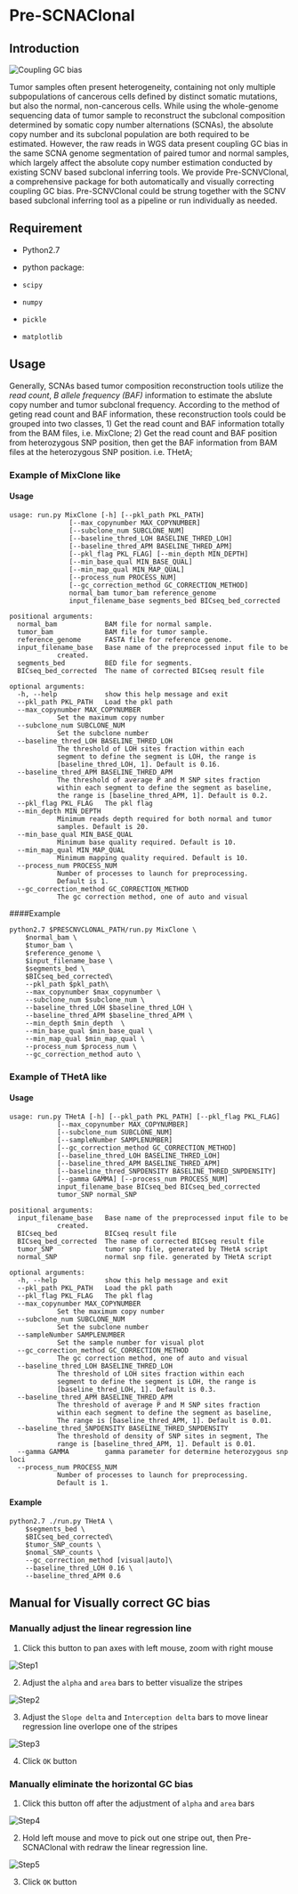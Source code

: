 # Pre-SCNAClonal

## Introduction

![Coupling GC bias](http://ww1.sinaimg.cn/large/61dccbaajw1fbcgaakjnfj20fa0b40v7.jpg "Coupling GC bias")

Tumor samples often present heterogeneity, containing not only multiple subpopulations of cancerous cells defined by distinct somatic mutations, but also the normal, non-cancerous cells.
While using the whole-genome sequencing data of tumor sample to reconstruct the subclonal composition determined by somatic copy number alternations (SCNAs), the absolute copy number and its subclonal population are both required to be estimated.
However, the raw reads in WGS data present coupling GC bias in the same SCNA genome segmentation of paired tumor and normal samples, which largely affect the absolute copy number estimation conducted by existing SCNV based subclonal inferring tools.
We provide Pre-SCNVClonal, a comprehensive package for both automatically and visually correcting coupling GC bias.
Pre-SCNVClonal could be strung together with the SCNV based subclonal inferring tool as a pipeline or run individually as needed.


## Requirement

- Python2.7

- python package:
 - `scipy`
 - `numpy`
 - `pickle`
 - `matplotlib`

## Usage

Generally, SCNAs based tumor composition reconstruction tools utilize the *read count*,
*B allele frequency (BAF)* information to estimate the abslute copy number and
tumor subclonal frequency.
According to the method of geting read count and BAF information, these
reconstruction tools could be grouped into two classes, 1) Get the read count
and BAF information totally from the BAM files, i.e. MixClone;
2) Get the read count and BAF position from heterozygous SNP position, then get the BAF
information from BAM files at the heterozygous SNP position. i.e. THetA;

### Example of MixClone like

#### Usage

	usage: run.py MixClone [-h] [--pkl_path PKL_PATH]
			       [--max_copynumber MAX_COPYNUMBER]
			       [--subclone_num SUBCLONE_NUM]
			       [--baseline_thred_LOH BASELINE_THRED_LOH]
			       [--baseline_thred_APM BASELINE_THRED_APM]
			       [--pkl_flag PKL_FLAG] [--min_depth MIN_DEPTH]
			       [--min_base_qual MIN_BASE_QUAL]
			       [--min_map_qual MIN_MAP_QUAL]
			       [--process_num PROCESS_NUM]
			       [--gc_correction_method GC_CORRECTION_METHOD]
			       normal_bam tumor_bam reference_genome
			       input_filename_base segments_bed BICseq_bed_corrected

	positional arguments:
	  normal_bam            BAM file for normal sample.
	  tumor_bam             BAM file for tumor sample.
	  reference_genome      FASTA file for reference genome.
	  input_filename_base   Base name of the preprocessed input file to be
				created.
	  segments_bed          BED file for segments.
	  BICseq_bed_corrected  The name of corrected BICseq result file

	optional arguments:
	  -h, --help            show this help message and exit
	  --pkl_path PKL_PATH   Load the pkl path
	  --max_copynumber MAX_COPYNUMBER
				Set the maximum copy number
	  --subclone_num SUBCLONE_NUM
				Set the subclone number
	  --baseline_thred_LOH BASELINE_THRED_LOH
				The threshold of LOH sites fraction within each
				segment to define the segment is LOH, the range is
				[baseline_thred_LOH, 1]. Default is 0.16.
	  --baseline_thred_APM BASELINE_THRED_APM
				The threshold of average P and M SNP sites fraction
				within each segment to define the segment as baseline,
				the range is [baseline_thred_APM, 1]. Default is 0.2.
	  --pkl_flag PKL_FLAG   The pkl flag
	  --min_depth MIN_DEPTH
				Minimum reads depth required for both normal and tumor
				samples. Default is 20.
	  --min_base_qual MIN_BASE_QUAL
				Minimum base quality required. Default is 10.
	  --min_map_qual MIN_MAP_QUAL
				Minimum mapping quality required. Default is 10.
	  --process_num PROCESS_NUM
				Number of processes to launch for preprocessing.
				Default is 1.
	  --gc_correction_method GC_CORRECTION_METHOD
				The gc correction method, one of auto and visual

####Example

	python2.7 $PRESCNVCLONAL_PATH/run.py MixClone \
	    $normal_bam \
	    $tumor_bam \
	    $reference_genome \
	    $input_filename_base \
	    $segments_bed \
	    $BICseq_bed_corrected\
	    --pkl_path $pkl_path\
	    --max_copynumber $max_copynumber \
	    --subclone_num $subclone_num \
	    --baseline_thred_LOH $baseline_thred_LOH \
	    --baseline_thred_APM $baseline_thred_APM \
	    --min_depth $min_depth  \
	    --min_base_qual $min_base_qual \
	    --min_map_qual $min_map_qual \
	    --process_num $process_num \
	    --gc_correction_method auto \

### Example of THetA like

#### Usage

	usage: run.py THetA [-h] [--pkl_path PKL_PATH] [--pkl_flag PKL_FLAG]
			    [--max_copynumber MAX_COPYNUMBER]
			    [--subclone_num SUBCLONE_NUM]
			    [--sampleNumber SAMPLENUMBER]
			    [--gc_correction_method GC_CORRECTION_METHOD]
			    [--baseline_thred_LOH BASELINE_THRED_LOH]
			    [--baseline_thred_APM BASELINE_THRED_APM]
			    [--baseline_thred_SNPDENSITY BASELINE_THRED_SNPDENSITY]
			    [--gamma GAMMA] [--process_num PROCESS_NUM]
			    input_filename_base BICseq_bed BICseq_bed_corrected
			    tumor_SNP normal_SNP

	positional arguments:
	  input_filename_base   Base name of the preprocessed input file to be
				created.
	  BICseq_bed            BICseq result file
	  BICseq_bed_corrected  The name of corrected BICseq result file
	  tumor_SNP             tumor snp file, generated by THetA script
	  normal_SNP            normal snp file. generated by THetA script

	optional arguments:
	  -h, --help            show this help message and exit
	  --pkl_path PKL_PATH   Load the pkl path
	  --pkl_flag PKL_FLAG   The pkl flag
	  --max_copynumber MAX_COPYNUMBER
				Set the maximum copy number
	  --subclone_num SUBCLONE_NUM
				Set the subclone number
	  --sampleNumber SAMPLENUMBER
				Set the sample number for visual plot
	  --gc_correction_method GC_CORRECTION_METHOD
				The gc correction method, one of auto and visual
	  --baseline_thred_LOH BASELINE_THRED_LOH
				The threshold of LOH sites fraction within each
				segment to define the segment is LOH, the range is
				[baseline_thred_LOH, 1]. Default is 0.3.
	  --baseline_thred_APM BASELINE_THRED_APM
				The threshold of average P and M SNP sites fraction
				within each segment to define the segment as baseline,
				The range is [baseline_thred_APM, 1]. Default is 0.01.
	  --baseline_thred_SNPDENSITY BASELINE_THRED_SNPDENSITY
				The threshold of density of SNP sites in segment, The
				range is [baseline_thred_APM, 1]. Default is 0.01.
	  --gamma GAMMA         gamma parameter for determine heterozygous snp loci
	  --process_num PROCESS_NUM
				Number of processes to launch for preprocessing.
				Default is 1.


#### Example

	python2.7 ./run.py THetA \
	    $segments_bed \
	    $BICseq_bed_corrected\
	    $tumor_SNP_counts \
	    $nomal_SNP_counts \
	    --gc_correction_method [visual|auto]\
	    --baseline_thred_LOH 0.16 \
	    --baseline_thred_APM 0.6


## Manual for Visually correct GC bias

### Manually adjust the linear regression line

1. Click this button to pan axes with left mouse, zoom with right mouse

  ![Step1](http://ww4.sinaimg.cn/large/61dccbaajw1fbci9hckglj20hs0fata5.jpg "Step1")

2. Adjust the `alpha` and `area` bars to better visualize the stripes

  ![Step2](http://ww3.sinaimg.cn/large/61dccbaajw1fbci9hkr1lj20hs0fatbx.jpg "Step2")

3. Adjust the `Slope delta` and `Interception delta` bars to move linear
   regression line overlope one of the stripes

  ![Step3](http://ww4.sinaimg.cn/large/61dccbaajw1fbci9hqatbj20hs0fawhp.jpg "Step3")

4. Click `OK` button

### Manually eliminate the horizontal GC bias

1. Click this button off after the adjustment of `alpha` and `area` bars

  ![Step4](http://ww2.sinaimg.cn/large/61dccbaajw1fbci9hvl3qj20hs0faada.jpg "Step4")

2. Hold left mouse and move to pick out one stripe out, then Pre-SCNAClonal with
   redraw the linear regression line.

  ![Step5](http://ww1.sinaimg.cn/large/61dccbaajw1fbci9i06yij20hs0fajum.jpg "Step5")

3. Click `OK` button

